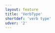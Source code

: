 ```yaml
---
layout: feature
title: 'VerbType'
shortdef: 'verb type'
udver: '2'
---
```

<!-- Interlanguage links updated Čt lis 12 09:43:08 CET 2020 -->
